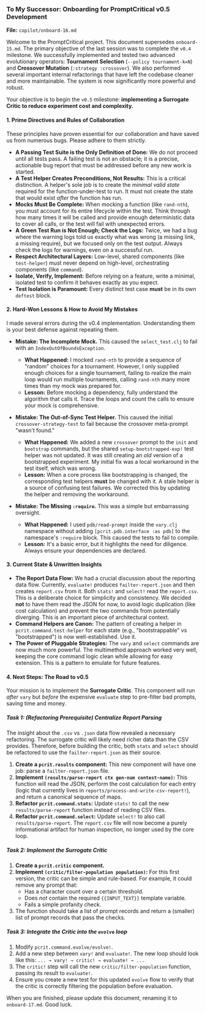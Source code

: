 ### **To My Successor: Onboarding for PromptCritical v0.5 Development**

**File:** `copilot/onboard-16.md`

Welcome to the PromptCritical project. This document supersedes `onboard-15.md`. The primary objective of the last session was to complete the `v0.4` milestone. We successfully implemented and tested two advanced evolutionary operators: **Tournament Selection** (`--policy tournament-k=N`) and **Crossover Mutation** (`:strategy :crossover`). We also performed several important internal refactorings that have left the codebase cleaner and more maintainable. The system is now significantly more powerful and robust.

Your objective is to begin the `v0.5` milestone: **implementing a Surrogate Critic to reduce experiment cost and complexity.**

#### 1. Prime Directives and Rules of Collaboration

These principles have proven essential for our collaboration and have saved us from numerous bugs. Please adhere to them strictly.

*   **A Passing Test Suite is the Only Definition of Done:** We do not proceed until all tests pass. A failing test is not an obstacle; it is a precise, actionable bug report that must be addressed before any new work is started.
*   **A Test Helper Creates Preconditions, Not Results:** This is a critical distinction. A helper's sole job is to create the *minimal valid state* required for the function-under-test to run. It must not create the state that would exist *after* the function has run.
*   **Mocks Must Be Complete:** When mocking a function (like `rand-nth`), you must account for its entire lifecycle within the test. Think through how many times it will be called and provide enough deterministic data to cover all calls, or the test will fail with unexpected errors.
*   **A Green Test Run is Not Enough; Check the Logs:** Twice, we had a bug where the warning logs told us exactly what was wrong (a missing link, a missing require), but we focused only on the test output. Always check the logs for warnings, even on a successful run.
*   **Respect Architectural Layers:** Low-level, shared components (like `test-helper`) must never depend on high-level, orchestrating components (like `command`).
*   **Isolate, Verify, Implement:** Before relying on a feature, write a minimal, isolated test to confirm it behaves exactly as you expect.
*   **Test Isolation is Paramount:** Every distinct test case **must** be in its own `deftest` block.

#### 2. Hard-Won Lessons & How to Avoid My Mistakes

I made several errors during the v0.4 implementation. Understanding them is your best defense against repeating them.

*   **Mistake: The Incomplete Mock.** This caused the `select_test.clj` to fail with an `IndexOutOfBoundsException`.
    *   **What Happened:** I mocked `rand-nth` to provide a sequence of "random" choices for a tournament. However, I only supplied enough choices for a single tournament, failing to realize the main loop would run multiple tournaments, calling `rand-nth` many more times than my mock was prepared for.
    *   **Lesson:** Before mocking a dependency, fully understand the algorithm that calls it. Trace the loops and count the calls to ensure your mock is comprehensive.

*   **Mistake: The Out-of-Sync Test Helper.** This caused the initial `crossover-strategy-test` to fail because the crossover meta-prompt "wasn't found."
    *   **What Happened:** We added a new `crossover` prompt to the `init` and `bootstrap` commands, but the shared `setup-bootstrapped-exp!` test helper was not updated. It was still creating an *old* version of a bootstrapped experiment. My initial fix was a local workaround in the test itself, which was wrong.
    *   **Lesson:** When a core process like bootstrapping is changed, the corresponding test helpers **must** be changed with it. A stale helper is a source of confusing test failures. We corrected this by updating the helper and removing the workaround.

*   **Mistake: The Missing `:require`.** This was a simple but embarrassing oversight.
    *   **What Happened:** I used `pdb/read-prompt` inside the `vary.clj` namespace without adding `[pcrit.pdb.interface :as pdb]` to the namespace's `:require` block. This caused the tests to fail to compile.
    *   **Lesson:** It's a basic error, but it highlights the need for diligence. Always ensure your dependencies are declared.

#### 3. Current State & Unwritten Insights

*   **The Report Data Flow:** We had a crucial discussion about the reporting data flow. Currently, `evaluate!` produces `failter-report.json` and then creates `report.csv` from it. Both `stats!` and `select!` read the `report.csv`. This is a deliberate choice for simplicity and consistency. We decided **not** to have them read the JSON for now, to avoid logic duplication (like cost calculation) and prevent the two commands from potentially diverging. This is an important piece of architectural context.
*   **Command Helpers are Canon:** The pattern of creating a helper in `pcrit.command.test-helper` for each state (e.g., "bootstrappable" vs "bootstrapped") is now well-established. Use it.
*   **The Power of Pluggable Strategies:** The `vary` and `select` commands are now much more powerful. The multimethod approach worked very well, keeping the core command logic clean while allowing for easy extension. This is a pattern to emulate for future features.

#### 4. Next Steps: The Road to v0.5

Your mission is to implement the **Surrogate Critic**. This component will run *after* `vary` but *before* the expensive `evaluate` step to pre-filter bad prompts, saving time and money.

##### **Task 1: (Refactoring Prerequisite) Centralize Report Parsing**

The insight about the `.csv` vs `.json` data flow revealed a necessary refactoring. The surrogate critic will likely need richer data than the CSV provides. Therefore, before building the critic, both `stats` and `select` should be refactored to use the `failter-report.json` as their source.

1.  **Create a `pcrit.results` component:** This new component will have one job: parse a `failter-report.json` file.
2.  **Implement `(results/parse-report ctx gen-num contest-name)`:** This function will read the JSON, perform the cost calculation for each entry (logic that currently lives in `reports/process-and-write-csv-report!`), and return a canonical sequence of maps.
3.  **Refactor `pcrit.command.stats`:** Update `stats!` to call the new `results/parse-report` function instead of reading CSV files.
4.  **Refactor `pcrit.command.select`:** Update `select!` to also call `results/parse-report`. The `report.csv` file will now become a purely informational artifact for human inspection, no longer used by the core loop.

##### **Task 2: Implement the Surrogate Critic**

1.  **Create a `pcrit.critic` component.**
2.  **Implement `(critic/filter-population population)`:** For this first version, the critic can be simple and rule-based. For example, it could remove any prompt that:
    *   Has a character count over a certain threshold.
    *   Does *not* contain the required `{{INPUT_TEXT}}` template variable.
    *   Fails a simple profanity check.
3.  The function should take a list of prompt records and return a (smaller) list of prompt records that pass the checks.

##### **Task 3: Integrate the Critic into the `evolve` loop**

1.  Modify `pcrit.command.evolve/evolve!`.
2.  Add a new step between `vary!` and `evaluate!`. The new loop should look like this:
    `... → vary! → critic! → evaluate! → ...`
3.  The `critic!` step will call the new `critic/filter-population` function, passing its result to `evaluate!`.
4.  Ensure you create a new test for this updated `evolve` flow to verify that the critic is correctly filtering the population before evaluation.

When you are finished, please update this document, renaming it to `onboard-17.md`. Good luck.
